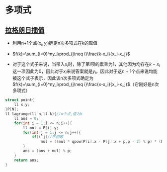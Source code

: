 # 多项式

## [拉格朗日插值](https://www.luogu.com.cn/problem/P4781)

* 利用n+1个点$(x_i,y_i)$确定n次多项式在$k$的取值

* $f(k)=\sum_{i=0}^ny_i\prod_{j\neq i}\frac{k-x_i}{x_i-x_j}$

* 对于这个式子来说，当带入$x_i$时，除了第$i$项的累乘为1，其他因为均存在$k-x_i$这一项因此为$0$，因此对于$x_i$来说答案就是$y_i$，因此对于这$n+1$个点来说均能被这个式子表示，因此该n次多项式确定为$f(k)=\sum_{i=0}^ny_i\prod_{j\neq i}\frac{x-x_i}{x_i-x_j}$（它刚好是n次多项式）

```cpp
struct point{
    ll x,y;
}P[N];
ll lagrange(ll n,ll k){//n个点,值为k
	ll ans = 0;
    for(int i = 1;i <= n;i++){
    	ll mul = P[i].y;
    	for(int j = 1;j <= n;j++){
    		if(i^j)//不相等
    			mul = ((mul * qpow(P[i].x - P[j].x + p,p - 2) % p) * (k - P[j].x + p) % p);
		}
		ans = (ans + mul) % p;
	}
	return ans;
}
```

